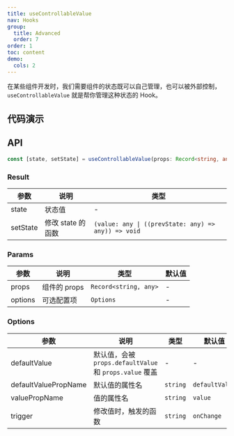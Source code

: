 ```yaml
---
title: useControllableValue
nav: Hooks
group:
  title: Advanced
  order: 7
order: 1
toc: content
demo:
  cols: 2
---
```


在某些组件开发时，我们需要组件的状态既可以自己管理，也可以被外部控制，`useControllableValue` 就是帮你管理这种状态的 Hook。

## 代码演示

<code src="./demo/demo1.tsx"></code>
<code src="./demo/demo2.tsx"></code>
<code src="./demo/demo3.tsx"></code>

## API

```typescript
const [state, setState] = useControllableValue(props: Record<string, any>, options?: Options);
```

### Result

| 参数     | 说明              | 类型                                                |
| -------- | ----------------- | --------------------------------------------------- |
| state    | 状态值            | -                                                   |
| setState | 修改 state 的函数 | `(value: any \| ((prevState: any) => any)) => void` |

### Params

| 参数    | 说明         | 类型                  | 默认值 |
| ------- | ------------ | --------------------- | ------ |
| props   | 组件的 props | `Record<string, any>` | -      |
| options | 可选配置项   | `Options`             | -      |

### Options

| 参数                 | 说明                                                    | 类型     | 默认值         |
| -------------------- | ------------------------------------------------------- | -------- | -------------- |
| defaultValue         | 默认值，会被 `props.defaultValue` 和 `props.value` 覆盖 | -        | -              |
| defaultValuePropName | 默认值的属性名                                          | `string` | `defaultValue` |
| valuePropName        | 值的属性名                                              | `string` | `value`        |
| trigger              | 修改值时，触发的函数                                    | `string` | `onChange`     |
